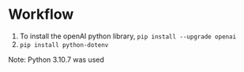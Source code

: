# Workflow

1. To install the openAI python library, `pip install --upgrade openai`
2. `pip install python-dotenv`


Note: Python 3.10.7 was used
